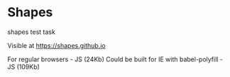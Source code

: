 # Shapes
shapes test task

Visible at <a href="https://shapes.github.io">https://shapes.github.io</a>

For regular browsers - JS (24Kb)
Could be built for IE with babel-polyfill - JS (109Kb)